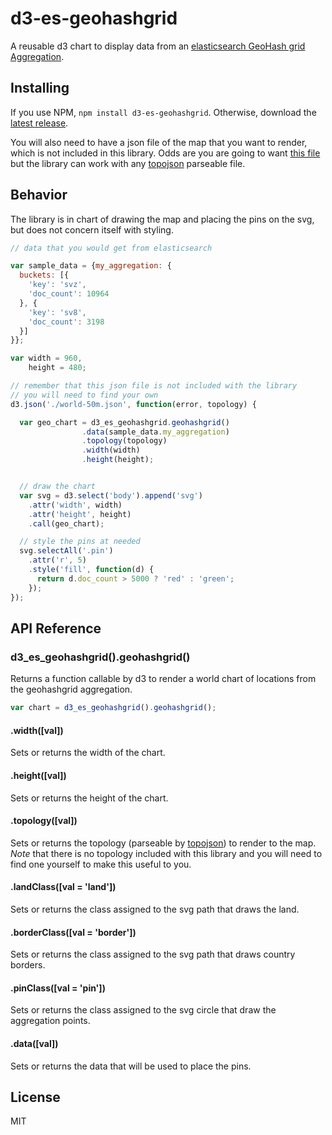 # d3-es-geohashgrid

A reusable d3 chart to display data from an [elasticsearch GeoHash grid Aggregation](https://www.elastic.co/guide/en/elasticsearch/reference/current/search-aggregations-bucket-geohashgrid-aggregation.html).

## Installing

If you use NPM, `npm install d3-es-geohashgrid`. Otherwise, download the [latest release](https://github.com/kiernanmcgowan/d3-es-geohashgrid/releases/latest).

You will also need to have a json file of the map that you want to render, which is not included in this library. Odds are you are going to want [this file](http://bl.ocks.org/mbostock/raw/4090846/world-50m.json) but the library can work with any [topojson](https://github.com/mbostock/topojson) parseable file.

## Behavior

The library is in chart of drawing the map and placing the pins on the svg, but does not concern itself with styling.

```js
// data that you would get from elasticsearch

var sample_data = {my_aggregation: {
  buckets: [{
    'key': 'svz',
    'doc_count': 10964
  }, {
    'key': 'sv8',
    'doc_count': 3198
  }]
}};

var width = 960,
    height = 480;

// remember that this json file is not included with the library
// you will need to find your own
d3.json('./world-50m.json', function(error, topology) {

  var geo_chart = d3_es_geohashgrid.geohashgrid()
                .data(sample_data.my_aggregation)
                .topology(topology)
                .width(width)
                .height(height);


  // draw the chart
  var svg = d3.select('body').append('svg')
    .attr('width', width)
    .attr('height', height)
    .call(geo_chart);

  // style the pins at needed
  svg.selectAll('.pin')
    .attr('r', 5)
    .style('fill', function(d) {
      return d.doc_count > 5000 ? 'red' : 'green';
    });
});

```

## API Reference

### d3_es_geohashgrid().geohashgrid()

Returns a function callable by d3 to render a world chart of locations from the geohashgrid aggregation.

```js
var chart = d3_es_geohashgrid().geohashgrid();
```

#### .width([val])

Sets or returns the width of the chart.

#### .height([val])

Sets or returns the height of the chart.

#### .topology([val])

Sets or returns the topology (parseable by [topojson](https://github.com/mbostock/topojson)) to render to the map. *Note* that there is no topology included with this library and you will need to find one yourself to make this useful to you.

#### .landClass([val = 'land'])

Sets or returns the class assigned to the svg path that draws the land.

#### .borderClass([val = 'border'])

Sets or returns the class assigned to the svg path that draws country borders.

#### .pinClass([val = 'pin'])

Sets or returns the class assigned to the svg circle that draw the aggregation points.

#### .data([val])

Sets or returns the data that will be used to place the pins.

## License

MIT